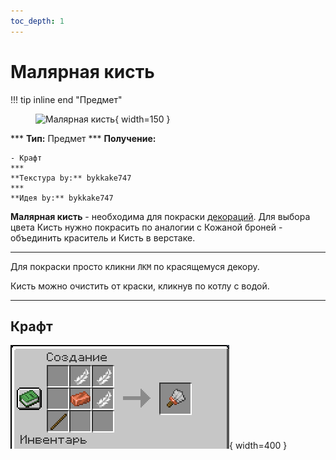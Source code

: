 ```yaml
---
toc_depth: 1
---
```


# Малярная кисть

!!! tip inline end "Предмет"
    <figure markdown="span">
        ![Малярная кисть](../../assets/items/items/paint_brush.png){ width=150 }
    </figure>
    ***
    **Тип:** Предмет
    ***
    **Получение:**
    
    - Крафт
    ***
    **Текстура by:** bykkake747
    ***
    **Идея by:** bykkake747

**Малярная кисть** - необходима для покраски [декораций](../../../gameplay/unique/decor). Для выбора цвета Кисть нужно покрасить по аналогии с Кожаной броней - объединить краситель и Кисть в верстаке.
***
Для покраски просто кликни `ЛКМ` по красящемуся декору.

Кисть можно очистить от краски, кликнув по котлу с водой.
***
## Крафт

![Крафт малярной кисти](../../assets/crafts/paint_brush_craft.png){ width=400 }
